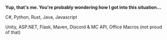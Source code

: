 **Yup, that's me. You're probably wondering how I got into this situation…**

C#, Python, Rust, Java, Javascript

Unity, ASP.NET, Flask, Maven, Discord & MC API, Office Macros (not proud of that)
